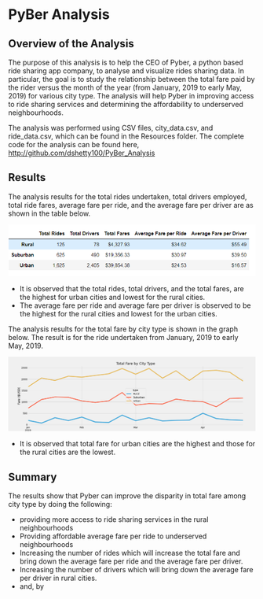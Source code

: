 # PyBer Analysis


## Overview of the Analysis

The purpose of this analysis is to help the CEO of Pyber, a python based ride sharing app company, to analyse and visualize 
rides sharing data. In particular, the goal is to study the relationship between the total fare paid by the rider versus the 
month of the year (from January, 2019 to early May, 2019) for various city type. The analysis will help Pyber in improving 
access to ride sharing services and determining the affordability to underserved neighbourhoods.

The analysis was performed using CSV files, city_data.csv, and ride_data.csv, which can be found in the Resources folder. 
The complete code for the analysis can be found here, http://github.com/dshetty100/PyBer_Analysis



## Results
The analysis results for the total rides undertaken, total drivers employed, total ride fares, average fare per ride, and the average fare per driver 
are as shown in the table below.

![Figure1](/Images/Ride_Summary.PNG)

- It is observed that the total rides, total drivers, and the total fares, are the highest for urban cities and lowest for the rural cities.
- The average fare per ride and average fare per driver is observed to be the highest for the rural cities and lowest for the urban cities. 

The analysis results for the total fare by city type is shown in the graph below. The result is for the ride undertaken from January, 2019 to early May, 2019.

![Figure1](/analysis/PyBer_fare_summary.png)

- It is observed that total fare for urban cities are the highest and those for the rural cities are the lowest. 

## Summary
The results show that Pyber can improve the disparity in total fare among city type by doing the following:  
 - providing more access to ride sharing services in the rural neighbourhoods
 - Providing affordable average fare per ride to underserved neighbourhoods
 - Increasing the number of rides which will increase the total fare and bring down the average fare per ride and the average fare per driver.
 - Increasing the number of drivers which will bring down the average fare per driver in rural cities.
 - and, by 
